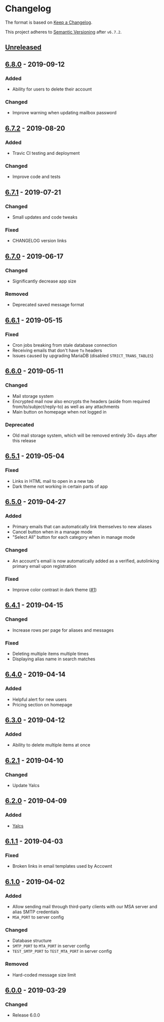 # Changelog

The format is based on [Keep a Changelog](https://keepachangelog.com/en/1.0.0).

This project adheres to [Semantic Versioning](https://semver.org) after `v6.7.2`.

## [Unreleased]

## [6.8.0] - 2019-09-12

### Added

- Ability for users to delete their account

### Changed

- Improve warning when updating mailbox password

## [6.7.2] - 2019-08-20

### Added

- Travic CI testing and deployment

### Changed

- Improve code and tests

## [6.7.1] - 2019-07-21

### Changed

- Small updates and code tweaks

### Fixed

- CHANGELOG version links

## [6.7.0] - 2019-06-17

### Changed

- Significantly decrease app size

### Removed

- Deprecated saved message format

## [6.6.1] - 2019-05-15

### Fixed

- Cron jobs breaking from stale database connection
- Receiving emails that don't have `To` headers
- Issues caused by upgrading MariaDB (disabled `STRICT_TRANS_TABLES`)

## [6.6.0] - 2019-05-11

### Changed

- Mail storage system
- Encrypted mail now also encrypts the headers (aside from required from/to/subject/reply-to) as well as any attachments
- Main button on homepage when not logged in

### Deprecated

- Old mail storage system, which will be removed entirely 30+ days after this release

## [6.5.1] - 2019-05-04

### Fixed

- Links in HTML mail to open in a new tab
- Dark theme not working in certain parts of app

## [6.5.0] - 2019-04-27

### Added

- Primary emails that can automatically link themselves to new aliases
- Cancel button when in a manage mode
- "Select All" button for each category when in manage mode

### Changed

- An account's email is now automatically added as a verified, autolinking primary email upon registration

### Fixed

- Improve color contrast in dark theme ([#1](https://github.com/Xyfir/ptorx/issues/1))

## [6.4.1] - 2019-04-15

### Changed

- Increase rows per page for aliases and messages

### Fixed

- Deleting multiple items multiple times
- Displaying alias name in search matches

## [6.4.0] - 2019-04-14

### Added

- Helpful alert for new users
- Pricing section on homepage

## [6.3.0] - 2019-04-12

### Added

- Ability to delete multiple items at once

## [6.2.1] - 2019-04-10

### Changed

- Update Yalcs

## [6.2.0] - 2019-04-09

### Added

- [Yalcs](https://github.com/Xyfir/yalcs)

## [6.1.1] - 2019-04-03

### Fixed

- Broken links in email templates used by Accownt

## [6.1.0] - 2019-04-02

### Added

- Allow sending mail through third-party clients with our MSA server and alias SMTP credentials
- `MSA_PORT` to server config

### Changed

- Database structure
- `SMTP_PORT` to `MTA_PORT` in server config
- `TEST_SMTP_PORT` to `TEST_MTA_PORT` in server config

### Removed

- Hard-coded message size limit

## [6.0.0] - 2019-03-29

### Changed

- Release 6.0.0

[unreleased]: https://github.com/Xyfir/ptorx/compare/6.8.0...HEAD
[6.8.0]: https://github.com/Xyfir/ptorx/releases/tag/6.8.0
[6.7.2]: https://github.com/Xyfir/ptorx/releases/tag/6.7.2
[6.7.1]: https://github.com/Xyfir/ptorx/releases/tag/6.7.1
[6.7.0]: https://github.com/Xyfir/ptorx/releases/tag/6.7.0
[6.6.1]: https://github.com/Xyfir/ptorx/releases/tag/6.6.1
[6.6.0]: https://github.com/Xyfir/ptorx/releases/tag/6.6.0
[6.5.1]: https://github.com/Xyfir/ptorx/releases/tag/6.5.1
[6.5.0]: https://github.com/Xyfir/ptorx/releases/tag/6.5.0
[6.4.1]: https://github.com/Xyfir/ptorx/releases/tag/6.4.1
[6.4.0]: https://github.com/Xyfir/ptorx/releases/tag/6.4.0
[6.3.0]: https://github.com/Xyfir/ptorx/releases/tag/6.3.0
[6.2.1]: https://github.com/Xyfir/ptorx/releases/tag/6.2.1
[6.2.0]: https://github.com/Xyfir/ptorx/releases/tag/6.2.0
[6.1.1]: https://github.com/Xyfir/ptorx/releases/tag/6.1.1
[6.1.0]: https://github.com/Xyfir/ptorx/releases/tag/6.1.0
[6.0.0]: https://github.com/Xyfir/ptorx/releases/tag/6.0.0
